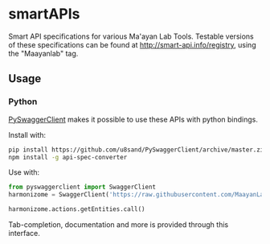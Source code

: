 # smartAPIs
Smart API specifications for various Ma'ayan Lab Tools. Testable versions of these specifications can be found at http://smart-api.info/registry, using the "Maayanlab" tag. 

## Usage
### Python
[PySwaggerClient](https://github.com/u8sand/PySwaggerClient) makes it possible to use these APIs with python bindings.

Install with:
```bash
pip install https://github.com/u8sand/PySwaggerClient/archive/master.zip
npm install -g api-spec-converter
```

Use with:
```python
from pyswaggerclient import SwaggerClient
harmonizome = SwaggerClient('https://raw.githubusercontent.com/MaayanLab/smartAPIs/master/harmonizome_smartapi.yml')

harmonizome.actions.getEntities.call()
```

Tab-completion, documentation and more is provided through this interface.
